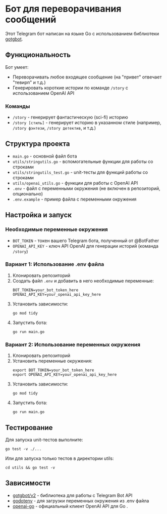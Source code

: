 # Бот для переворачивания сообщений

Этот Telegram бот написан на языке Go с использованием библиотеки [gotgbot](https://github.com/PaulSonOfLars/gotgbot).

## Функциональность

Бот умеет:

- Переворачивать любое входящее сообщение (на "привет" отвечает "тевирп" и т.д.)
- Генерировать короткие истории по команде `/story` с использованием OpenAI API

### Команды

- `/story` - генерирует фантастическую (sci-fi) историю
- `/story [стиль]` - генерирует историю в указанном стиле (например, `/story фэнтези`, `/story детектив`, и т.д.)

## Структура проекта

- `main.go` - основной файл бота
- `utils/stringutils.go` - вспомогательные функции для работы со строками
- `utils/stringutils_test.go` - unit-тесты для функций работы со строками
- `utils/openai_utils.go` - функции для работы с OpenAI API
- `.env` - файл с переменными окружения (не включен в репозиторий, опционально)
- `.env.example` - пример файла с переменными окружения

## Настройка и запуск

### Необходимые переменные окружения

- `BOT_TOKEN` - токен вашего Telegram бота, полученный от @BotFather
- `OPENAI_API_KEY` - ключ API OpenAI для генерации историй (команда `/story`)

### Вариант 1: Использование .env файла

1. Клонировать репозиторий
2. Создать файл `.env` и добавить в него необходимые переменные:
   ```
   BOT_TOKEN=your_bot_token_here
   OPENAI_API_KEY=your_openai_api_key_here
   ```
3. Установить зависимости:
   ```
   go mod tidy
   ```
4. Запустить бота:
   ```
   go run main.go
   ```

### Вариант 2: Использование переменных окружения

1. Клонировать репозиторий
2. Установить переменные окружения:
   ```
   export BOT_TOKEN=your_bot_token_here
   export OPENAI_API_KEY=your_openai_api_key_here
   ```
3. Установить зависимости:
   ```
   go mod tidy
   ```
4. Запустить бота:
   ```
   go run main.go
   ```

## Тестирование

Для запуска unit-тестов выполните:

```
go test -v ./...
```

Или для запуска только тестов в директории utils:

```
cd utils && go test -v
```

## Зависимости

- [gotgbot/v2](https://github.com/PaulSonOfLars/gotgbot) - библиотека для работы с Telegram Bot API
- [godotenv](https://github.com/joho/godotenv) - для загрузки переменных окружения из .env файла
- [openai-go](https://github.com/openai/openai-go) - официальный клиент OpenAI API для Go
.